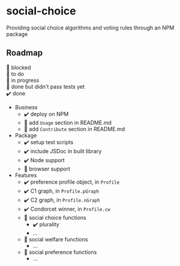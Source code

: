 # social-choice

Providing social choice algorithms and voting rules through an NPM package

## Roadmap

🛑 blocked<br>
💬 to do<br>
🚀 in progress<br>
🎫 done but didn't pass tests yet<br>
️️️️️️✔️ done<br>

- Business
    - ️️️️️️✔️ deploy on NPM
    - 💬 add `Usage` section in README.md
    - 💬 add `Contribute` section in README.md
- Package
    - ️️️️️️✔️ setup test scripts
    - ✔️ include JSDoc in built library
    - ✔️ Node support
    - 🎫 browser support
- Features
    - ️️️️️️✔️ preference profile object, in `Profile`
    - ️️️️️️✔️ C1 graph, in `Profile.pGraph`
    - ️️️️️️✔️ C2 graph, in `Profile.nGraph`
    - ✔️ Condorcet winner, in `Profile.cw`
    - 🚀 social choice functions
        - ✔️ plurality
        - ...
    - 💬 social welfare functions
        - ...
    - 💬 social preference functions
        - ...